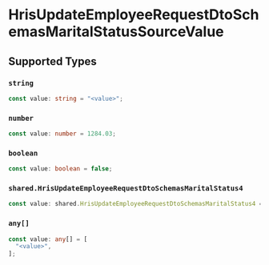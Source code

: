 # HrisUpdateEmployeeRequestDtoSchemasMaritalStatusSourceValue


## Supported Types

### `string`

```typescript
const value: string = "<value>";
```

### `number`

```typescript
const value: number = 1284.03;
```

### `boolean`

```typescript
const value: boolean = false;
```

### `shared.HrisUpdateEmployeeRequestDtoSchemasMaritalStatus4`

```typescript
const value: shared.HrisUpdateEmployeeRequestDtoSchemasMaritalStatus4 = {};
```

### `any[]`

```typescript
const value: any[] = [
  "<value>",
];
```

